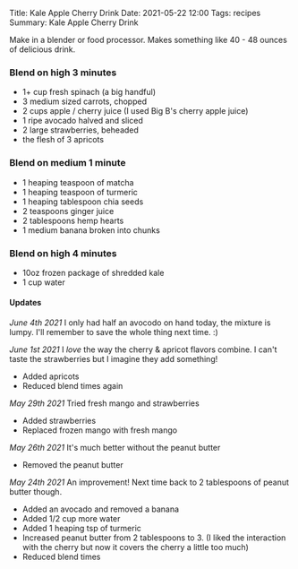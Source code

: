 Title: Kale Apple Cherry Drink
Date: 2021-05-22 12:00
Tags: recipes
Summary: Kale Apple Cherry Drink


Make in a blender or food processor. Makes something like 40 - 48 ounces of delicious drink.

### Blend on high 3 minutes

- 1+ cup fresh spinach (a big handful)
- 3 medium sized carrots, chopped
- 2 cups apple / cherry juice (I used Big B's cherry apple juice)
- 1 ripe avocado halved and sliced
- 2 large strawberries, beheaded
- the flesh of 3 apricots

### Blend on medium 1 minute
- 1 heaping teaspoon of matcha
- 1 heaping teaspoon of turmeric
- 1 heaping tablespoon chia seeds
- 2 teaspoons ginger juice
- 2 tablespoons hemp hearts
- 1 medium banana broken into chunks

### Blend on high 4 minutes
- 10oz frozen package of shredded kale
- 1 cup water

#### Updates

*June 4th 2021* I only had half an avocodo on hand today, the mixture is lumpy. I'll remember to save the whole thing next time. :)

*June 1st 2021* I _love_ the way the cherry & apricot flavors combine. I can't taste the strawberries but I imagine they add something!

- Added apricots
- Reduced blend times again

*May 29th 2021* Tried fresh mango and strawberries

- Added strawberries
- Replaced frozen mango with fresh mango

*May 26th 2021* It's much better without the peanut butter

- Removed the peanut butter

*May 24th 2021* An improvement! Next time back to 2 tablespoons of peanut butter though.

- Added an avocado and removed a banana
- Added 1/2 cup more water
- Added 1 heaping tsp of turmeric
- Increased peanut butter from 2 tablespoons to 3. (I liked the interaction with the cherry but now it covers the cherry a little too much)
- Reduced blend times
